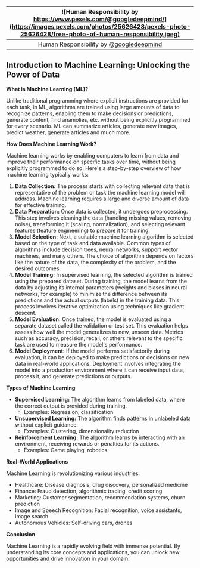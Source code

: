 |![Human Responsibility by https://www.pexels.com/@googledeepmind/](https://images.pexels.com/photos/25626428/pexels-photo-25626428/free-photo-of-human-responsibility.jpeg)|
|:---:|
| Human Responsibility by [@googledeepmind](https://www.pexels.com/@googledeepmind) |


## Introduction to Machine Learning: Unlocking the Power of Data

**What is Machine Learning (ML)?**

Unlike traditional programming where explicit instructions are provided for each task, in ML, algorithms are trained using large amounts of data to recognize patterns, enabling them to make decisions or predictions, generate content, find anamolies, etc. without being explicitly programmed for every scenario.
ML can summarize articles, generate new images, predict weather, generate articles and much more.


**How Does Machine Learning Work?**

Machine learning works by enabling computers to learn from data and improve their performance on specific tasks over time, without being explicitly programmed to do so. Here's a step-by-step overview of how machine learning typically works:

1. **Data Collection:** The process starts with collecting relevant data that is representative of the problem or task the machine learning model will address. Machine learning requires a large and diverse amount of data for effective training.
2. **Data Preparation:** Once data is collected, it undergoes preprocessing. This step involves cleaning the data (handling missing values, removing noise), transforming it (scaling, normalization), and selecting relevant features (feature engineering) to prepare it for training.
3. **Model Selection:** Next, a suitable machine learning algorithm is selected based on the type of task and data available. Common types of algorithms include decision trees, neural networks, support vector machines, and many others. The choice of algorithm depends on factors like the nature of the data, the complexity of the problem, and the desired outcomes.
4. **Model Training:** In supervised learning, the selected algorithm is trained using the prepared dataset. During training, the model learns from the data by adjusting its internal parameters (weights and biases in neural networks, for example) to minimize the difference between its predictions and the actual outputs (labels) in the training data. This process involves iterative optimization using techniques like gradient descent.
5. **Model Evaluation:** Once trained, the model is evaluated using a separate dataset called the validation or test set. This evaluation helps assess how well the model generalizes to new, unseen data. Metrics such as accuracy, precision, recall, or others relevant to the specific task are used to measure the model's performance.
6. **Model Deployment:** If the model performs satisfactorily during evaluation, it can be deployed to make predictions or decisions on new data in real-world applications. Deployment involves integrating the model into a production environment where it can receive input data, process it, and generate predictions or outputs.

**Types of Machine Learning**

* **Supervised Learning:** The algorithm learns from labeled data, where the correct output is provided during training.
  * Examples: Regression, classification
* **Unsupervised Learning:** The algorithm finds patterns in unlabeled data without explicit guidance.
  * Examples: Clustering, dimensionality reduction
* **Reinforcement Learning:** The algorithm learns by interacting with an environment, receiving rewards or penalties for its actions.
  * Examples: Game playing, robotics

**Real-World Applications**

Machine Learning is revolutionizing various industries:

* Healthcare: Disease diagnosis, drug discovery, personalized medicine
* Finance: Fraud detection, algorithmic trading, credit scoring
* Marketing: Customer segmentation, recommendation systems, churn prediction
* Image and Speech Recognition: Facial recognition, voice assistants, image search
* Autonomous Vehicles: Self-driving cars, drones

**Conclusion**

Machine Learning is a rapidly evolving field with immense potential. By understanding its core concepts and applications, you can unlock new opportunities and drive innovation in your domain.



